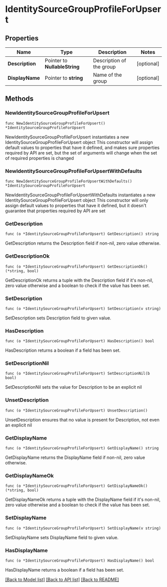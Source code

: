 # IdentitySourceGroupProfileForUpsert

## Properties

Name | Type | Description | Notes
------------ | ------------- | ------------- | -------------
**Description** | Pointer to **NullableString** | Description of the group | [optional] 
**DisplayName** | Pointer to **string** | Name of the group | [optional] 

## Methods

### NewIdentitySourceGroupProfileForUpsert

`func NewIdentitySourceGroupProfileForUpsert() *IdentitySourceGroupProfileForUpsert`

NewIdentitySourceGroupProfileForUpsert instantiates a new IdentitySourceGroupProfileForUpsert object
This constructor will assign default values to properties that have it defined,
and makes sure properties required by API are set, but the set of arguments
will change when the set of required properties is changed

### NewIdentitySourceGroupProfileForUpsertWithDefaults

`func NewIdentitySourceGroupProfileForUpsertWithDefaults() *IdentitySourceGroupProfileForUpsert`

NewIdentitySourceGroupProfileForUpsertWithDefaults instantiates a new IdentitySourceGroupProfileForUpsert object
This constructor will only assign default values to properties that have it defined,
but it doesn't guarantee that properties required by API are set

### GetDescription

`func (o *IdentitySourceGroupProfileForUpsert) GetDescription() string`

GetDescription returns the Description field if non-nil, zero value otherwise.

### GetDescriptionOk

`func (o *IdentitySourceGroupProfileForUpsert) GetDescriptionOk() (*string, bool)`

GetDescriptionOk returns a tuple with the Description field if it's non-nil, zero value otherwise
and a boolean to check if the value has been set.

### SetDescription

`func (o *IdentitySourceGroupProfileForUpsert) SetDescription(v string)`

SetDescription sets Description field to given value.

### HasDescription

`func (o *IdentitySourceGroupProfileForUpsert) HasDescription() bool`

HasDescription returns a boolean if a field has been set.

### SetDescriptionNil

`func (o *IdentitySourceGroupProfileForUpsert) SetDescriptionNil(b bool)`

 SetDescriptionNil sets the value for Description to be an explicit nil

### UnsetDescription
`func (o *IdentitySourceGroupProfileForUpsert) UnsetDescription()`

UnsetDescription ensures that no value is present for Description, not even an explicit nil
### GetDisplayName

`func (o *IdentitySourceGroupProfileForUpsert) GetDisplayName() string`

GetDisplayName returns the DisplayName field if non-nil, zero value otherwise.

### GetDisplayNameOk

`func (o *IdentitySourceGroupProfileForUpsert) GetDisplayNameOk() (*string, bool)`

GetDisplayNameOk returns a tuple with the DisplayName field if it's non-nil, zero value otherwise
and a boolean to check if the value has been set.

### SetDisplayName

`func (o *IdentitySourceGroupProfileForUpsert) SetDisplayName(v string)`

SetDisplayName sets DisplayName field to given value.

### HasDisplayName

`func (o *IdentitySourceGroupProfileForUpsert) HasDisplayName() bool`

HasDisplayName returns a boolean if a field has been set.


[[Back to Model list]](../README.md#documentation-for-models) [[Back to API list]](../README.md#documentation-for-api-endpoints) [[Back to README]](../README.md)



